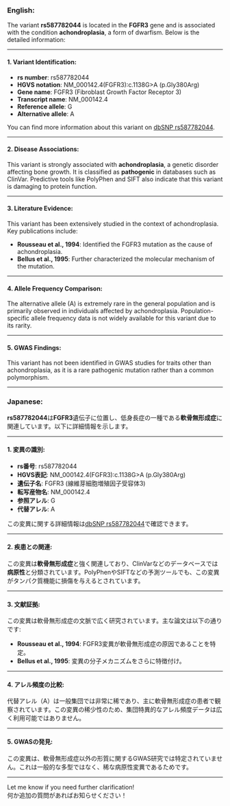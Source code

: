 ### English:
The variant **rs587782044** is located in the **FGFR3** gene and is associated with the condition **achondroplasia**, a form of dwarfism. Below is the detailed information:

---

#### 1. Variant Identification:
- **rs number**: rs587782044  
- **HGVS notation**: NM_000142.4(FGFR3):c.1138G>A (p.Gly380Arg)  
- **Gene name**: FGFR3 (Fibroblast Growth Factor Receptor 3)  
- **Transcript name**: NM_000142.4  
- **Reference allele**: G  
- **Alternative allele**: A  

You can find more information about this variant on [dbSNP rs587782044](https://www.ncbi.nlm.nih.gov/snp/rs587782044).

---

#### 2. Disease Associations:
This variant is strongly associated with **achondroplasia**, a genetic disorder affecting bone growth. It is classified as **pathogenic** in databases such as ClinVar. Predictive tools like PolyPhen and SIFT also indicate that this variant is damaging to protein function.

---

#### 3. Literature Evidence:
This variant has been extensively studied in the context of achondroplasia. Key publications include:
- **Rousseau et al., 1994**: Identified the FGFR3 mutation as the cause of achondroplasia.  
- **Bellus et al., 1995**: Further characterized the molecular mechanism of the mutation.  

---

#### 4. Allele Frequency Comparison:
The alternative allele (A) is extremely rare in the general population and is primarily observed in individuals affected by achondroplasia. Population-specific allele frequency data is not widely available for this variant due to its rarity.

---

#### 5. GWAS Findings:
This variant has not been identified in GWAS studies for traits other than achondroplasia, as it is a rare pathogenic mutation rather than a common polymorphism.

---

### Japanese:
**rs587782044**は**FGFR3**遺伝子に位置し、低身長症の一種である**軟骨無形成症**に関連しています。以下に詳細情報を示します。

---

#### 1. 変異の識別:
- **rs番号**: rs587782044  
- **HGVS表記**: NM_000142.4(FGFR3):c.1138G>A (p.Gly380Arg)  
- **遺伝子名**: FGFR3 (線維芽細胞増殖因子受容体3)  
- **転写産物名**: NM_000142.4  
- **参照アレル**: G  
- **代替アレル**: A  

この変異に関する詳細情報は[dbSNP rs587782044](https://www.ncbi.nlm.nih.gov/snp/rs587782044)で確認できます。

---

#### 2. 疾患との関連:
この変異は**軟骨無形成症**と強く関連しており、ClinVarなどのデータベースでは**病原性**と分類されています。PolyPhenやSIFTなどの予測ツールでも、この変異がタンパク質機能に損傷を与えるとされています。

---

#### 3. 文献証拠:
この変異は軟骨無形成症の文脈で広く研究されています。主な論文は以下の通りです:
- **Rousseau et al., 1994**: FGFR3変異が軟骨無形成症の原因であることを特定。  
- **Bellus et al., 1995**: 変異の分子メカニズムをさらに特徴付け。  

---

#### 4. アレル頻度の比較:
代替アレル（A）は一般集団では非常に稀であり、主に軟骨無形成症の患者で観察されています。この変異の稀少性のため、集団特異的なアレル頻度データは広く利用可能ではありません。

---

#### 5. GWASの発見:
この変異は、軟骨無形成症以外の形質に関するGWAS研究では特定されていません。これは一般的な多型ではなく、稀な病原性変異であるためです。

---

Let me know if you need further clarification!  
何か追加の質問があればお知らせください！